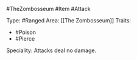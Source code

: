 #TheZombosseum #Item #Attack

Type: #Ranged
Area: [[The Zombosseum]]
Traits:
- #Poison
- #Pierce

Speciality: Attacks deal no damage.